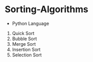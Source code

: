 # Sorting-Algorithms

+ Python Language

1. Quick Sort
2. Bubble Sort
3. Merge Sort
4. Insertion Sort
5. Selection Sort
